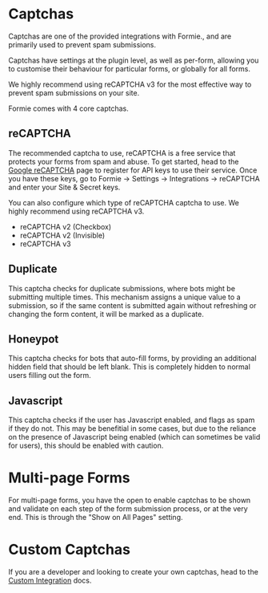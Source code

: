 # Captchas
Captchas are one of the provided integrations with Formie., and are primarily used to prevent spam submissions.

Captchas have settings at the plugin level, as well as per-form, allowing you to customise their behaviour for particular forms, or globally for all forms.

We highly recommend using reCAPTCHA v3 for the most effective way to prevent spam submissions on your site.

Formie comes with 4 core captchas.

## reCAPTCHA
The recommended captcha to use, reCAPTCHA is a free service that protects your forms from spam and abuse. To get started, head to the [Google reCAPTCHA](https://www.google.com/recaptcha) page to register for API keys to use their service. Once you have these keys, go to Formie → Settings → Integrations → reCAPTCHA and enter your Site & Secret keys.

You can also configure which type of reCAPTCHA captcha to use. We highly recommend using reCAPTCHA v3.

- reCAPTCHA v2 (Checkbox)
- reCAPTCHA v2 (Invisible)
- reCAPTCHA v3

## Duplicate
This captcha checks for duplicate submissions, where bots might be submitting multiple times. This mechanism assigns a unique value to a submission, so if the same content is submitted again without refreshing or changing the form content, it will be marked as a duplicate. 

## Honeypot
This captcha checks for bots that auto-fill forms, by providing an additional hidden field that should be left blank. This is completely hidden to normal users filling out the form.

## Javascript
This captcha checks if the user has Javascript enabled, and flags as spam if they do not. This may be benefitial in some cases, but due to the reliance on the presence of Javascript being enabled (which can sometimes be valid for users), this should be enabled with caution.

# Multi-page Forms
For multi-page forms, you have the open to enable captchas to be shown and validate on each step of the form submission process, or at the very end. This is through the "Show on All Pages" setting.

# Custom Captchas
If you are a developer and looking to create your own captchas, head to the [Custom Integration]() docs.
